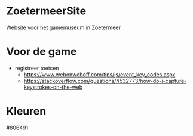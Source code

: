 # ZoetermeerSite
Website voor het gamemuseum in Zoetermeer

# Voor de game
- registreer toetsen
   - https://www.webonweboff.com/tips/js/event_key_codes.aspx
   - https://stackoverflow.com/questions/4532773/how-do-i-capture-keystrokes-on-the-web

# Kleuren
#806491